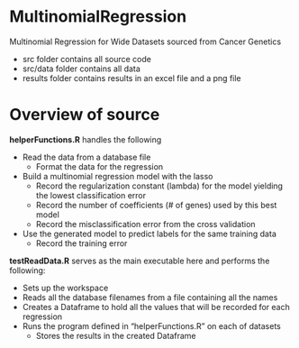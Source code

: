 # MultinomialRegression
Multinomial Regression for Wide Datasets sourced from Cancer Genetics
- src folder contains all source code
- src/data folder contains all data
- results folder contains results in an excel file and a png file


# Overview of source
**helperFunctions.R** handles the following
- Read the data from a database file
    - Format the data for the regression
- Build a multinomial regression model with the lasso
    - Record the regularization constant (lambda) for the model yielding the lowest classification error
    - Record the number of coefficients (# of genes) used by this best model
    - Record the misclassification error from the cross validation 
- Use the generated model to predict labels for the same training data
    - Record the training error

**testReadData.R** serves as the main executable here and performs the following:
- Sets up the workspace
- Reads all the database filenames from a file containing all the names
- Creates a Dataframe to hold all the values that will be recorded for each regression
- Runs the program defined in “helperFunctions.R” on each of datasets
    - Stores the results in the created Dataframe